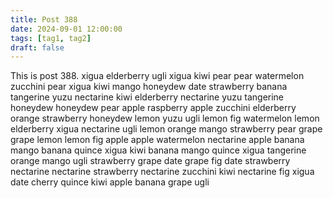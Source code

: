 ```yaml
---
title: Post 388
date: 2024-09-01 12:00:00
tags: [tag1, tag2]
draft: false
---
```

This is post 388.
xigua
elderberry
ugli
xigua
kiwi
pear
pear
watermelon
zucchini
pear
xigua
kiwi
mango
honeydew
date
strawberry
banana
tangerine
yuzu
nectarine
kiwi
elderberry
nectarine
yuzu
tangerine
honeydew
honeydew
pear
apple
raspberry
apple
zucchini
elderberry
orange
strawberry
honeydew
lemon
yuzu
ugli
lemon
fig
watermelon
lemon
elderberry
xigua
nectarine
ugli
lemon
orange
mango
strawberry
pear
grape
grape
lemon
lemon
fig
apple
apple
watermelon
nectarine
apple
banana
mango
banana
quince
xigua
kiwi
banana
mango
quince
xigua
tangerine
orange
mango
ugli
strawberry
grape
date
grape
fig
date
strawberry
nectarine
nectarine
strawberry
nectarine
zucchini
kiwi
nectarine
fig
xigua
date
cherry
quince
kiwi
apple
banana
grape
ugli
